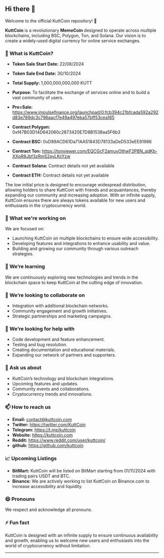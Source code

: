 ## Hi there 👋

Welcome to the official KuttCoin repository! 🚀

**KuttCoin** is a revolutionary **MemeCoin** designed to operate across multiple blockchains, including BSC, Polygon, Ton, and Solana. Our vision is to create a widely-used digital currency for online service exchanges.

### 🌟 What is KuttCoin?

- **Token Sale Start Date:** 22/08/2024
- **Token Sale End Date:** 30/10/2024
- **Total Supply:** 1,000,000,000,000 KUTT
- **Purpose:** To facilitate the exchange of services online and to build a vast community of users.
- **Pre=Sale:** https://www.impulsefinance.org/launchpad/0:fcb394c21bfcada592a292d83e789dc3c796aacf7e49a497eba57bff53cea165

- **Contract Polygon:** 0xf47B03D14D642060c2873420E7D8B1538aa5F6b3

- **Contract BSC:** 0xD89ACD61Da71AA51843D78133aDeD533eEE81966

- **Contract Ton:** https://tonviewer.com/EQCGcF2amuyOthwF2PBN_qdKb-XXpR8Jbf3zRmS2ayLKcYzw

- **Contract Solana:** Contract details not yet available

- **Contract ETH:** Contract details not yet available

The low initial price is designed to encourage widespread distribution, allowing holders to share KuttCoin with friends and acquaintances, thereby expanding our community and increasing adoption. With an infinite supply, KuttCoin ensures there are always tokens available for new users and enthusiasts in the cryptocurrency world.

### 🔭 What we're working on
We are focused on:
- Launching KuttCoin on multiple blockchains to ensure wide accessibility.
- Developing features and integrations to enhance usability and value.
- Building and growing our community through various outreach strategies.

### 🌱 We’re learning
We are continuously exploring new technologies and trends in the blockchain space to keep KuttCoin at the cutting edge of innovation.

### 👯 We’re looking to collaborate on
- Integration with additional blockchain networks.
- Community engagement and growth initiatives.
- Strategic partnerships and marketing campaigns.

### 🤔 We’re looking for help with
- Code development and feature enhancement.
- Testing and bug resolution.
- Creating documentation and educational materials.
- Expanding our network of partners and supporters.

### 💬 Ask us about
- KuttCoin’s technology and blockchain integrations.
- Upcoming features and updates.
- Community events and collaborations.
- Cryptocurrency trends and innovations.

### 📫 How to reach us
- **Email:** contact@kuttcoin.com
- **Twitter:** https://twitter.com/KuttCoin
- **Telegram:** https://t.me/kuttcoin
- **Website:** https://kuttcoin.com
- **Reddit:** https://www.reddit.com/user/kuttcoin/
- **github:** https://github.com/kuttcoin

### 📈 Upcoming Listings
- **BitMart:** KuttCoin will be listed on BitMart starting from 01/11/2024 with trading pairs USDT and BTC.
- **Binance:** We are actively working to list KuttCoin on Binance.com to increase accessibility and liquidity.

### 😄 Pronouns
We respect and acknowledge all pronouns.

### ⚡ Fun fact
KuttCoin is designed with an infinite supply to ensure continuous availability and growth, enabling us to welcome new users and enthusiasts into the world of cryptocurrency without limitation.

---
